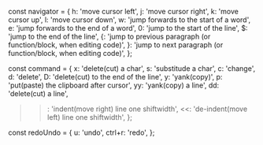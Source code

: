 const navigator = {
  h: 'move cursor left',
  j: 'move cursor right',
  k: 'move cursor up',
  l: 'move cursor down',
  w: 'jump forwards to the start of a word',
  e: 'jump forwards to the end of a word',
  0: 'jump to the start of the line',
  $: 'jump to the end of the line',
  {: 'jump to previous paragraph (or function/block, when editing code)',
  }: 'jump to next paragraph (or function/block, when editing code)',
};

const command = {
  x: 'delete(cut) a char',
  s: 'substitude a char',
  c: 'change',
  d: 'delete',
  D: 'delete(cut) to the end of the line',
  y: 'yank(copy)',
  p: 'put(paste) the clipboard after cursor',
  yy: 'yank(copy) a line',
  dd: 'delete(cut) a line',
  >>: 'indent(move right) line one shiftwidth',
  <<: 'de-indent(move left) line one shiftwidth',
};

const redoUndo = {
  u: 'undo',
  ctrl+r: 'redo',
};